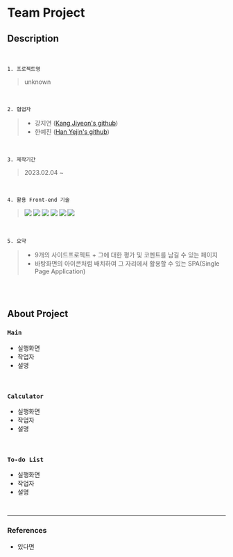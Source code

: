 # Team Project

## Description

<br>

`1. 프로젝트명`

> unknown

<br>

`2. 협업자`

> * 강지연 ([Kang Jiyeon's github](https://github.com/Kang-Jiyeon))
> * 한예진 ([Han Yejin's github](https://github.com/Yejin-Han))

<br>

`3. 제작기간`

> 2023.02.04 ~

<br>

`4. 활용 Front-end 기술`

> <img src="https://img.shields.io/badge/HTML5-E34F26?style=flat&logo=HTML5&logoColor=white" /> <img src="https://img.shields.io/badge/CSS3-1572B6?style=flat&logo=CSS3&logoColor=white" /> <img src="https://img.shields.io/badge/Sass-CC6699?style=flat&logo=Sass&logoColor=white" /> <img src="https://img.shields.io/badge/Javascript-F7DF1E?style=flat&logo=Javascript&logoColor=white" /> <img src="https://img.shields.io/badge/React-61DAFB?style=flat&logo=React&logoColor=white" /> <img src="https://img.shields.io/badge/React%20Router-CA4245?style=flat&logo=React%20Router&logoColor=white" />

<br>

`5. 요약`

> * 9개의 사이드프로젝트 + 그에 대한 평가 및 코멘트를 남길 수 있는 페이지
> * 바탕화면의 아이콘처럼 배치하여 그 자리에서 활용할 수 있는 SPA(Single Page Application)

<br>
<br>

## About Project

### `Main`
- 실행화면
- 작업자
- 설명

<br>

### `Calculator`
- 실행화면
- 작업자
- 설명

<br>

### `To-do List`
- 실행화면
- 작업자
- 설명

<br>


***

### References

- 있다면
